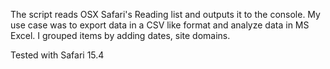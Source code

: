 The script reads OSX Safari's Reading list and outputs it to the console.
My use case was to export data in a CSV like format and analyze data in MS Excel. I grouped items by adding dates, site domains.

Tested with Safari 15.4
